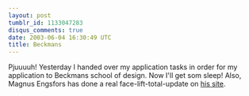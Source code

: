 ```yaml
---
layout: post
tumblr_id: 1133047283
disqus_comments: true
date: 2003-06-04 16:30:49 UTC
title: Beckmans
---
```


Pjuuuuh! Yesterday I handed over my application tasks in order for my application to Beckmans school of design. Now I'll get som sleep! Also, Magnus Engsfors has done a real face-lift-total-update on <a href="http://www.winterproject.com/engan/" target="_blank">his site</a>.
